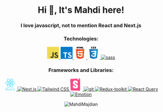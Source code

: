 <h1 align="center">Hi 👋, It's Mahdi here!</h1>
<h3 align="center">I love javascript, not to mention React and Next.js</h3>


<h3 align="center">Technologies:</h3>
<p align="center"> <a href="https://developer.mozilla.org/en-US/docs/Web/JavaScript" target="_blank"> <img src="https://raw.githubusercontent.com/devicons/devicon/master/icons/javascript/javascript-original.svg" alt="javascript" width="40" height="40"/> </a> <a href="https://www.typescriptlang.org/" target="_blank"> <img src="https://raw.githubusercontent.com/devicons/devicon/master/icons/typescript/typescript-original.svg" alt="typescript" width="40" height="40"/> </a> <a href="https://www.w3.org/html/" target="_blank"> <img src="https://raw.githubusercontent.com/devicons/devicon/master/icons/html5/html5-original-wordmark.svg" alt="html5" width="40" height="40"/> </a> <a href="https://www.w3schools.com/css/" target="_blank"> <img src="https://raw.githubusercontent.com/devicons/devicon/master/icons/css3/css3-original-wordmark.svg" alt="css3" width="40" height="40"/> </a> <a href="https://sass-lang.com/" target="_blank"> <img src="https://sass-lang.com/assets/img/styleguide/seal-color-reversed-c50d9b78.png" alt="sass" width="40" height="40"/> </a></p>


<h3 align="center">Frameworks and Libraries:</h3>
<p align="center"> <a href="https://reactjs.org/" target="_blank"> <img src="https://raw.githubusercontent.com/devicons/devicon/master/icons/react/react-original-wordmark.svg" alt="React" width="40" height="40"/> </a> <a href="https://nextjs.org/" target="_blank"> <img src="https://seeklogo.com/images/N/next-js-logo-8FCFF51DD2-seeklogo.com.png" alt="Next.js" width="40" height="40"/> </a> <a href="https://tailwindcss.com/" target="_blank"> <img src="https://upload.wikimedia.org/wikipedia/commons/thumb/d/d5/Tailwind_CSS_Logo.svg/2048px-Tailwind_CSS_Logo.svg.png" alt="Tailwind CSS" width="40" height="40"/> </a> <a href="https://story.com/" target="_blank"> <svg xmlns="http://www.w3.org/2000/svg" xmlns:xlink="http://www.w3.org/1999/xlink" width="40" height="40" version="1.1" viewBox="0 0 40 40"><defs><path id="path-1" d="M1.2405585,36.8586756 L0.00144018976,3.84178492 C-0.0394830275,2.75136653 0.796610749,1.82724966 1.88567179,1.75918334 L29.9688501,0.00398469995 C31.0773842,-0.0652986838 32.032194,0.777180513 32.1014774,1.88571465 C32.1040877,1.92747994 32.1053938,1.96931653 32.1053938,2.01116332 L32.1053938,37.9889049 C32.1053938,39.0996021 31.2049959,40 30.0942987,40 C30.0642095,40 30.034124,39.9993247 30.004065,39.9979747 L3.16000504,38.7923224 C2.11453506,38.745367 1.27980674,37.9044633 1.2405585,36.8586756 Z"/></defs><g id="storybook-logo/default" fill="none" fill-rule="evenodd" stroke="none" stroke-width="1"><g id="storybook-icon/default"><mask id="mask-2" fill="#fff"><use xlink:href="#path-1"/></mask><use id="path1_fill-path" fill="#FF4785" fill-rule="nonzero" xlink:href="#path-1"/><path id="path2_fill-path" fill="#FFF" fill-rule="nonzero" d="M23.7074082,4.91663721 L23.8992315,0.303023661 L27.7558963,0 L27.9220445,4.75786009 C27.9278268,4.92344459 27.7982816,5.06236485 27.6326971,5.06814719 C27.5617959,5.07062311 27.4923115,5.04789212 27.4365822,5.00399056 L25.9493283,3.83238502 L24.1884561,5.168114 C24.0564522,5.26824702 23.868268,5.24241056 23.768135,5.11040663 C23.7259839,5.05483953 23.7045108,4.98632234 23.7074082,4.91663721 Z" mask="url(#mask-2)"/><path id="path9_fill-path" fill="#FFF" fill-rule="nonzero" d="M18.7751036,15.0765471 C18.7751036,15.8589807 24.0454698,15.4839807 24.7529701,14.934375 C24.7529701,9.60618896 21.8939904,6.80631104 16.6587161,6.80631104 C11.4234417,6.80631104 8.49020288,9.64975119 8.49020288,13.9149136 C8.49020288,21.3434049 18.5151963,21.485577 18.5151963,25.5374813 C18.5151963,26.674858 17.9582523,27.3501754 16.7329753,27.3501754 C15.1364023,27.3501754 14.505199,26.5347946 14.5794582,23.762439 C14.5794582,23.1610127 8.49020288,22.9735127 8.30455485,23.762439 C7.83181939,30.4808433 12.0175154,32.418689 16.8072345,32.418689 C21.4484352,32.418689 25.0871365,29.9448159 25.0871365,25.4663953 C25.0871365,17.5047587 14.9136246,17.7180168 14.9136246,13.7727416 C14.9136246,12.1733056 16.101772,11.9600475 16.8072345,11.9600475 C17.5498266,11.9600475 18.8864924,12.0909334 18.7751036,15.0765471 Z" mask="url(#mask-2)"/></g></g></svg> </a> <a href="https://git-scm.com/" target="_blank"> <img src="https://www.vectorlogo.zone/logos/git-scm/git-scm-icon.svg" alt="git" width="40" height="40"/> </a> <a href="https://redux-toolkit.js.org/" target="_blank"> <img src="https://d33wubrfki0l68.cloudfront.net/0834d0215db51e91525a25acf97433051f280f2f/c30f5/img/redux.svg" alt="Redux-toolkit" width="40" height="40"/> </a> <a href="https://react-query.tanstack.com/" target="_blank"> <img src="https://react-query.tanstack.com/_next/static/images/emblem-light-628080660fddb35787ff6c77e97ca43e.svg" alt="React Query" width="40" height="40"/> </a> <a href="https://emotion.sh/docs/introduction/" target="_blank"> <img src="https://emotion.sh/static/a76dfa0d18a0536af9e917cdb8f873b9/350dd/emotion.webp" alt="Emotion" width="40" height="40"/> </a> </p>


<div align="center"><img align="center" src="https://github-readme-stats.vercel.app/api/top-langs?username=MahdiMajdian&show_icons=true&locale=en&layout=compact" alt="MahdiMajdian" /></div>
